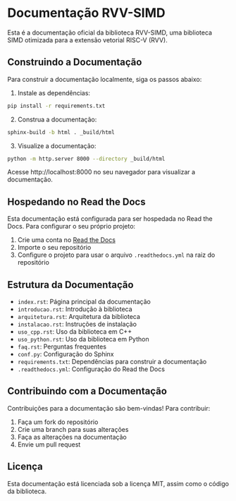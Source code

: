# Documentação RVV-SIMD

Esta é a documentação oficial da biblioteca RVV-SIMD, uma biblioteca SIMD otimizada para a extensão vetorial RISC-V (RVV).

## Construindo a Documentação

Para construir a documentação localmente, siga os passos abaixo:

1. Instale as dependências:

```bash
pip install -r requirements.txt
```

2. Construa a documentação:

```bash
sphinx-build -b html . _build/html
```

3. Visualize a documentação:

```bash
python -m http.server 8000 --directory _build/html
```

Acesse http://localhost:8000 no seu navegador para visualizar a documentação.

## Hospedando no Read the Docs

Esta documentação está configurada para ser hospedada no Read the Docs. Para configurar o seu próprio projeto:

1. Crie uma conta no [Read the Docs](https://readthedocs.org/)
2. Importe o seu repositório
3. Configure o projeto para usar o arquivo `.readthedocs.yml` na raiz do repositório

## Estrutura da Documentação

- `index.rst`: Página principal da documentação
- `introducao.rst`: Introdução à biblioteca
- `arquitetura.rst`: Arquitetura da biblioteca
- `instalacao.rst`: Instruções de instalação
- `uso_cpp.rst`: Uso da biblioteca em C++
- `uso_python.rst`: Uso da biblioteca em Python
- `faq.rst`: Perguntas frequentes
- `conf.py`: Configuração do Sphinx
- `requirements.txt`: Dependências para construir a documentação
- `.readthedocs.yml`: Configuração do Read the Docs

## Contribuindo com a Documentação

Contribuições para a documentação são bem-vindas! Para contribuir:

1. Faça um fork do repositório
2. Crie uma branch para suas alterações
3. Faça as alterações na documentação
4. Envie um pull request

## Licença

Esta documentação está licenciada sob a licença MIT, assim como o código da biblioteca.